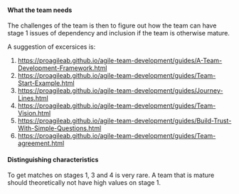 #### What the team needs
The challenges of the team is then to figure out how the team can have stage 1 issues of dependency and inclusion if the team is otherwise mature.

A suggestion of excersices is:
1. https://proagileab.github.io/agile-team-development/guides/A-Team-Development-Framework.html
2. https://proagileab.github.io/agile-team-development/guides/Team-Start-Example.html
3. https://proagileab.github.io/agile-team-development/guides/Journey-Lines.html
4. https://proagileab.github.io/agile-team-development/guides/Team-Vision.html
5. https://proagileab.github.io/agile-team-development/guides/Build-Trust-With-Simple-Questions.html
6. https://proagileab.github.io/agile-team-development/guides/Team-agreement.html



#### Distinguishing characteristics
To get matches on stages 1, 3 and 4 is very rare. A team that is mature should theoretically not have high values on stage 1.



